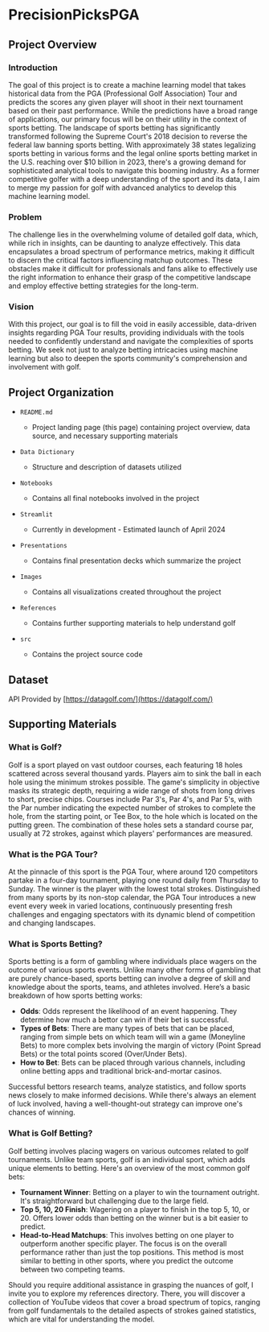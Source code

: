 # PrecisionPicksPGA

## Project Overview

### **Introduction**
The goal of this project is to create a machine learning model that takes historical data from the PGA (Professional Golf Association) Tour and predicts the scores any given player will shoot in their next tournament based on their past performance. While the predictions have a broad range of applications, our primary focus will be on their utility in the context of sports betting. The landscape of sports betting has significantly transformed following the Supreme Court's 2018 decision to reverse the federal law banning sports betting. With approximately 38 states legalizing sports betting in various forms and the legal online sports betting market in the U.S. reaching over $10 billion in 2023, there's a growing demand for sophisticated analytical tools to navigate this booming industry. As a former competitive golfer with a deep understanding of the sport and its data, I aim to merge my passion for golf with advanced analytics to develop this machine learning model.

### **Problem**
The challenge lies in the overwhelming volume of detailed golf data, which, while rich in insights, can be daunting to analyze effectively. This data encapsulates a broad spectrum of performance metrics, making it difficult to discern the critical factors influencing matchup outcomes. These obstacles make it difficult for professionals and fans alike to effectively use the right information to enhance their grasp of the competitive landscape and employ effective betting strategies for the long-term.

### **Vision**
With this project, our goal is to fill the void in easily accessible, data-driven insights regarding PGA Tour results, providing individuals with the tools needed to confidently understand and navigate the complexities of sports betting. We seek not just to analyze betting intricacies using machine learning but also to deepen the sports community's comprehension and involvement with golf.

## Project Organization
- `README.md`
    - Project landing page (this page) containing project overview, data source, and necessary supporting materials
- `Data Dictionary`
    - Structure and description of datasets utilized
- `Notebooks`
    - Contains all final notebooks involved in the project
- `Streamlit`
    - Currently in development - Estimated launch of April 2024
- `Presentations`
    - Contains final presentation decks which summarize the project
- `Images`
    - Contains all visualizations created throughout the project
- `References`
    - Contains further supporting materials to help understand golf

- `src`
    - Contains the project source code

## Dataset

API Provided by [https://datagolf.com/](https://datagolf.com/)

## Supporting Materials
### **What is Golf?**  
Golf is a sport played on vast outdoor courses, each featuring 18 holes scattered across several thousand yards. Players aim to sink the ball in each hole using the minimum strokes possible. The game's simplicity in objective masks its strategic depth, requiring a wide range of shots from long drives to short, precise chips. Courses include Par 3's, Par 4's, and Par 5's, with the Par number indicating the expected number of strokes to complete the hole, from the starting point, or Tee Box, to the hole which is located on the putting green. The combination of these holes sets a standard course par, usually at 72 strokes, against which players' performances are measured.
  
### **What is the PGA Tour?**  
At the pinnacle of this sport is the PGA Tour, where around 120 competitors partake in a four-day tournament, playing one round daily from Thursday to Sunday. The winner is the player with the lowest total strokes. Distinguished from many sports by its non-stop calendar, the PGA Tour introduces a new event every week in varied locations, continuously presenting fresh challenges and engaging spectators with its dynamic blend of competition and changing landscapes.

### **What is Sports Betting?**
Sports betting is a form of gambling where individuals place wagers on the outcome of various sports events. Unlike many other forms of gambling that are purely chance-based, sports betting can involve a degree of skill and knowledge about the sports, teams, and athletes involved. Here’s a basic breakdown of how sports betting works:
  
- **Odds**: Odds represent the likelihood of an event happening. They determine how much a bettor can win if their bet is successful.
- **Types of Bets**: There are many types of bets that can be placed, ranging from simple bets on which team will win a game (Moneyline Bets) to more complex bets involving the margin of victory (Point Spread Bets) or the total points scored (Over/Under Bets).
- **How to Bet**: Bets can be placed through various channels, including online betting apps and traditional brick-and-mortar casinos.
  
Successful bettors research teams, analyze statistics, and follow sports news closely to make informed decisions. While there's always an element of luck involved, having a well-thought-out strategy can improve one's chances of winning.

### **What is Golf Betting?**
Golf betting involves placing wagers on various outcomes related to golf tournaments. Unlike team sports, golf is an individual sport, which adds unique elements to betting. Here's an overview of the most common golf bets:
  
 - **Tournament Winner**: Betting on a player to win the tournament outright. It's straightforward but challenging due to the large field.
 - **Top 5, 10, 20 Finish**: Wagering on a player to finish in the top 5, 10, or 20. Offers lower odds than betting on the winner but is a bit easier to predict.
 - **Head-to-Head Matchups**: This involves betting on one player to outperform another specific player. The focus is on the overall performance rather than just the top positions. This method is most similar to betting in other sports, where you predict the outcome between two competing teams.

Should you require additional assistance in grasping the nuances of golf, I invite you to explore my references directory. There, you will discover a collection of YouTube videos that cover a broad spectrum of topics, ranging from golf fundamentals to the detailed aspects of strokes gained statistics, which are vital for understanding the model.

